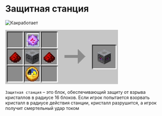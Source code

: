 # Защитная станция

![Какработает](./public/protector.gif)

![Крафт](./public/protector.webp)

`Защитная станция` – это блок, обеспечивающий защиту от взрыва кристаллов в радиусе 16 блоков. 
Если игрок попытается взорвать кристалл в радиусе действия станции, кристалл разрушится, а игрок получит смертельный удар током

